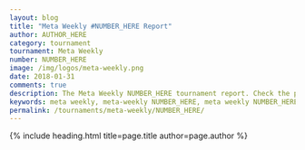 ```yaml
---
layout: blog
title: "Meta Weekly #NUMBER_HERE Report"
author: AUTHOR_HERE
category: tournament
tournament: Meta Weekly
number: NUMBER_HERE
image: /img/logos/meta-weekly.png
date: 2018-01-31
comments: true
description: The Meta Weekly NUMBER_HERE tournament report. Check the prize winners and their decks here.
keywords: meta weekly, meta-weekly NUMBER_HERE, meta weekly NUMBER_HERE winners, meta weekly NUMBER_HERE decks, tournament
permalink: /tournaments/meta-weekly/NUMBER_HERE/
---
```


{% include heading.html title=page.title author=page.author %}

<!--
PRESS CTRL + F
CLICK ARROW TO OPEN REPLACE TEXTBOX
ENTER "NUMBER_HERE" IN FIRST TEXTBOX
ENTER THE META WEEKLY NUMBER IN SECOND TEXTBOX
CLICK "REPLACE ALL"

EDIT ARTICLE AUTHOR

UPDATE DATE

PASTE CONTENT FROM GOOGLE DRIVE UNDER {% include ... %}

REMOVE THIS GREEN TEXT

DONE
-->